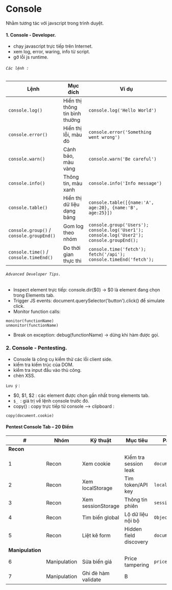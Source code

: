 # Console

Nhằm tương tác với javscript trong trình duyệt.

#### 1. Console - Developer.
- chạy javascript trực tiếp trên Internet.
- xem log, error, waring, info từ script.
- gỡ lỗi js runtime.

###### `Các lệnh :` 
| Lệnh                                     | Mục đích                       | Ví dụ                                                                                     |
| ---------------------------------------- | ------------------------------ | ----------------------------------------------------------------------------------------- |
| `console.log()`                          | Hiển thị thông tin bình thường | `console.log('Hello World')`                                                              |
| `console.error()`                        | Hiển thị lỗi, màu đỏ           | `console.error('Something went wrong')`                                                   |
| `console.warn()`                         | Cảnh báo, màu vàng             | `console.warn('Be careful')`                                                              |
| `console.info()`                         | Thông tin, màu xanh            | `console.info('Info message')`                                                            |
| `console.table()`                        | Hiển thị dữ liệu dạng bảng     | `console.table([{name:'A', age:20}, {name:'B', age:25}])`                                 |
| `console.group()` / `console.groupEnd()` | Gom log theo nhóm              | `console.group('Users'); console.log('User1'); console.log('User2'); console.groupEnd();` |
| `console.time()` / `console.timeEnd()`   | Đo thời gian thực thi          | `console.time('fetch'); fetch('/api'); console.timeEnd('fetch');`                         |
###### `Advanced Developer Tips.`
- Inspect element trực tiếp: console.dir($0) → $0 là element đang chọn trong Elements tab.
- Trigger JS events: document.querySelector('button').click() để simulate click.
- Monitor function calls:
```
monitor(functionName)
unmonitor(functionName)
```
- Break on exception: debug(functionName) → dừng khi hàm được gọi.
### 2. Console - Pentesting.
- Console là công cụ kiểm thử các lỗi client side.
- kiểm tra kiếm trúc của DOM.
- kiểm tra input đầu vào thủ công.
- chèn XSS.

`Lưu ý` : 
- $0, $1, $2 : các element được chọn gần nhất trong elements tab.
- `$_ `: giá trị về lệnh console trước đó.
- copy() : copy trực tiếp từ console --> clipboard :
```
copy(document.cookie)
```
#### Pentest Console Tab – 20 Điểm

| #                | Nhóm         | Kỹ thuật            | Mục tiêu               | Payload mẫu           |
| ---------------- | ------------ | ------------------- | ---------------------- | --------------------- |
| **Recon**        |              |                     |                        |                       |
| 1                | Recon        | Xem cookie          | Kiểm tra session leak  | `document.cookie`     |
| 2                | Recon        | Xem localStorage    | Tìm token/API key      | `localStorage`        |
| 3                | Recon        | Xem sessionStorage  | Thông tin phiên        | `sessionStorage`      |
| 4                | Recon        | Tìm biến global     | Lộ dữ liệu nội bộ      | `Object.keys(window)` |
| 5                | Recon        | Liệt kê form        | Hidden field discovery | `document.forms`      |
| **Manipulation** |              |                     |                        |                       |
| 6                | Manipulation | Sửa biến giá        | Price tampering        | `price = 0;`          |
| 7                | Manipulation | Ghi đè hàm validate | B                      |                       |
